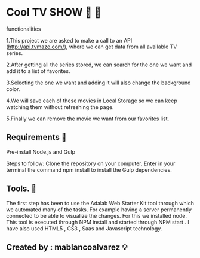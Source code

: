
# Cool TV SHOW :movie_camera: :mag_right:

functionalities

1.This project we are asked to make a call to an API (http://api.tvmaze.com/), where we can get data from all available TV series. 

2.After getting all the series stored, we can search for the one we want and add it to a list of favorites. 

3.Selecting the one we want and adding it will also change the background color.

4.We will save each of these movies in Local Storage so we can keep watching them without refreshing the page.

5.Finally we can remove the movie we want from our favorites list.


## Requirements :rocket:

Pre-install Node.js and Gulp

Steps to follow:
Clone the repository on your computer.
Enter in your terminal the command npm install to install the Gulp dependencies.


## Tools. :hammer:


The first step has been to use the Adalab Web Starter Kit tool through which we automated many of the tasks. For example having a server permanently connected to be able to visualize the changes. For this we installed node.
This tool is executed through NPM install and started through NPM start .
I have also used HTML5 , CS3 , Saas and Javascript technology.

      

## Created by : mablancoalvarez  :bulb:
